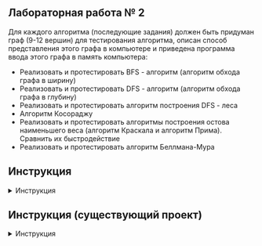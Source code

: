 ## Лабораторная работа № 2

Для каждого алгоритма (последующие задания) должен быть придуман граф (9-12 вершин) для тестирования алгоритма, описан способ представления этого графа в компьютере и приведена программа ввода этого графа в память компьютера:
- Реализовать и протестировать BFS - алгоритм (алгоритм обхода графа в ширину)
- Реализовать и протестировать DFS - алгоритм (алгоритм обхода графа в глубину)
- Реализовать и протестировать алгоритм построения DFS - леса
- Алгоритм Косораджу
- Реализовать и протестировать алгоритмы построения остова наименьшего веса (алгоритм Краскала и алгоритм Прима). Сравнить их быстродействие
- Реализовать и протестировать алгоритм Беллмана-Мура


## Инструкция
<details><summary>Инструкция</summary>

Перед началом работы с репозиторием убедитесь, что у вас настроен SSH-ключ.
Если вы не знаете что это: https://docs.gitlab.com/ee/user/ssh.html

- Клонируете репозиторий

```shell
git clone --depth=1 git@gitklab.ru:pgups/dsa2/lab2.git
```

- Создаёте новую ветку со своим ФИО

```shell
git checkout -b <Name-Surname>
```

- Создаёте в этой директории проект, либо копируете уже существующий.
  **Важно**: sln/cdb/CMakeLists.txt/etc файл вашего проекта должен быть в
  **корне** репозитория. Пример организации проекта:

```
lab1
├── .gitignore
├── .gitlab-ci.yml
├── README.md
├── lab1.sln
└── lab1
    ├── Header.h
    ├── Interface.cpp
    ├── Pareto.cpp
    ├── Pareto.h
    ├── lab1.cpp
    ├── lab1.vcxproj
    ├── lab1.vcxproj.filters
    ├── TSP.cpp
    └── knapsack.h
```

- Добавляете и коммитите все файлы

```shell
git add --all
git commit -m "Commit message"
```

- Отправляете ветку в репозиторий

```shell
git push -u origin <Your-Branch>
```

</details>

## Инструкция (существующий проект)
<details><summary>Инструкция</summary>

Перед началом работы с репозиторием убедитесь, что у вас настроен SSH-ключ.
Если вы не знаете что это: https://docs.gitlab.com/ee/user/ssh.html

- Открываете папку с проектом в Git Bash или другом эмуляторе терминала

<details><summary>Если локальный репозиторий отсутстует</summary>

- Создаёте пустой репозиторий в текущей директории

```shell
git init
```
</details>

- Создаёте новую ветку со своим ФИО

```shell
# Треугольные скобки <> писать НЕ нужно!
git checkout -b <Name-Surname>
```

- Добавляете удалённый репозиторий

**Важно:** если удалённый репозиторий с именем origin существует (получить список можно с помощью git remote), то дальше вместо **origin** пишете **gitklab**

```shell
git remote add origin git@gitklab.ru:pgups/dsa2/lab2.git
```

- Загружаете информацию с репозитория

```shell
git fetch origin main
```

- Добавляете необходимые файлы с главной ветки в текущую (могут быть коллизии)

```shell
git merge origin/main --allow-unrelated-histories
```

- Добавляете и коммитите все файлы

```shell
git add .
git commit
```

- Отправляете ветку в репозиторий

```shell
git push -u origin <Your-Branch>
```

</details>
